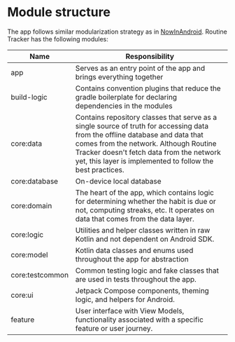 # Module structure

The app follows similar modularization strategy as in [NowInAndroid](https://github.com/android/nowinandroid/blob/main/docs/ModularizationLearningJourney.md). Routine Tracker has the following modules:

| Name            | Responsibility                                                                                                                                                                                                                                                                  |
|-----------------|---------------------------------------------------------------------------------------------------------------------------------------------------------------------------------------------------------------------------------------------------------------------------------|
| app             | Serves as an entry point of the app and brings everything together                                                                                                                                                                                                              |
| build-logic     | Contains convention plugins that reduce the gradle boilerplate for declaring dependencies in the modules                                                                                                                                                                        |
| core:data       | Contains repository classes that serve as a single source of truth for accessing data from the offline database and data that comes from the network. Although Routine Tracker doesn't fetch data from the network yet, this layer is implemented to follow the best practices. |
| core:database   | On-device local database                                                                                                                                                                                                                                                        |
| core:domain     | The heart of the app, which contains logic for determining whether the habit is due or not, computing streaks, etc. It operates on data that comes from the data layer.                                                                                                         |
| core:logic      | Utilities and helper classes written in raw Kotlin and not dependent on Android SDK.                                                                                                                                                                                            |
| core:model      | Kotlin data classes and enums used throughout the app for abstraction                                                                                                                                                                                                           |
| core:testcommon | Common testing logic and fake classes that are used in tests throughout the app.                                                                                                                                                                                                |
| core:ui         | Jetpack Compose components, theming logic, and helpers for Android.                                                                                                                                                                                                             |
| feature         | User interface with View Models, functionality associated with a specific feature or user journey.                                                                                                                                                                              |